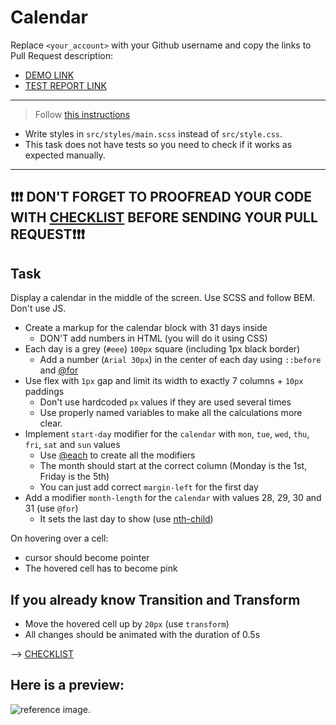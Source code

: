 # Calendar
Replace `<your_account>` with your Github username and copy the links to Pull Request description:
- [DEMO LINK](https://<Kredinec>.github.io/layout_calendar/)
- [TEST REPORT LINK](https://<Kredinec>.github.io/layout_calendar/report/html_report/)

___
> Follow [this instructions](https://github.com/mate-academy/layout_task-guideline#how-to-solve-the-layout-tasks-on-github)

- Write styles in `src/styles/main.scss` instead of `src/style.css`.
- This task does not have tests so you need to check if it works as expected manually.
___

## ❗️❗️❗️ DON'T FORGET TO PROOFREAD YOUR CODE WITH [CHECKLIST](https://github.com/mate-academy/layout_calendar/blob/master/checklist.md) BEFORE SENDING YOUR PULL REQUEST❗️❗️❗️

## Task
Display a calendar in the middle of the screen. Use SCSS and follow BEM. Don't use JS.

- Create a markup for the calendar block with 31 days inside
  - DON'T add numbers in HTML (you will do it using CSS)
- Each day is a grey (`#eee`) `100px` square (including 1px black border)
  - Add a number (`Arial 30px`) in the center of each day using `::before` and [@for](https://sass-lang.com/documentation/at-rules/control/for)
- Use flex with `1px` gap and limit its width to exactly 7 columns + `10px` paddings
  - Don't use hardcoded `px` values if they are used several times
  - Use properly named variables to make all the calculations more clear.
- Implement `start-day` modifier for the `calendar` with `mon`, `tue`, `wed`, `thu`, `fri`, `sat` and `sun` values
  - Use [@each](https://sass-lang.com/documentation/at-rules/control/each) to create all the modifiers
  - The month should start at the correct column (Monday is the 1st, Friday is the 5th)
  - You can just add correct `margin-left` for the first day
- Add a modifier `month-length` for the `calendar` with values 28, 29, 30 and 31 (use `@for`)
  - It sets the last day to show (use [nth-child](https://css-tricks.com/how-nth-child-works/))

On hovering over a cell:
- cursor should become pointer
- The hovered cell has to become pink

## If you already know Transition and Transform
- Move the hovered cell up by `20px` (use `transform`)
- All changes should be animated with the duration of 0.5s

--> [CHECKLIST](https://github.com/mate-academy/layout_calendar/blob/master/checklist.md)

## Here is a preview:
![reference image](reference.png).

